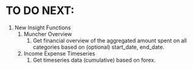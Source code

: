 # TO DO NEXT:

1. New Insight Functions
    1. Muncher Overview
        1. Get financial overview of the aggregated amount spent on all categories based on (optional) start_date, end_date.
    2. Income Expense Timeseries
        1. Get timeseries data (cumulative) based on forex.
